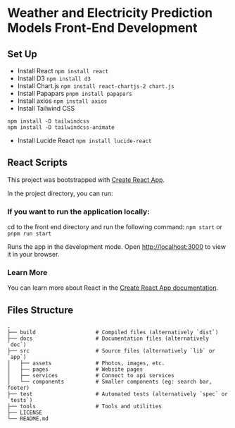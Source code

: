 # Weather and Electricity Prediction Models Front-End Development

## Set Up
- Install React
```npm install react```
- Install D3
```npm install d3```
- Install Chart.js
```npm install react-chartjs-2 chart.js```
- Install Papapars
```pnpm install papapars```
- Install axios
```npm install axios```
- Install Tailwind CSS
```
npm install -D tailwindcss
npm install -D tailwindcss-animate
```
- Install Lucide React
```npm install lucide-react```

## React Scripts

This project was bootstrapped with [Create React App](https://github.com/facebook/create-react-app).

In the project directory, you can run:

### If you want to run the application locally:
cd to the front end directory and run the following command:
```npm start```
or 
```pnpm run start```

Runs the app in the development mode.
Open [http://localhost:3000](http://localhost:3000) to view it in your browser.

### Learn More

You can learn more about React in the [Create React App documentation](https://facebook.github.io/create-react-app/docs/getting-started).

## Files Structure
```
.
├── build                   # Compiled files (alternatively `dist`)
├── docs                    # Documentation files (alternatively `doc`)
├── src                     # Source files (alternatively `lib` or `app`)
│   ├── assets              # Photos, images, etc.
│   ├── pages               # Website pages            
│   ├── services            # Connect to api services           
│   └── components          # Smaller components (eg: search bar, footer)          
├── test                    # Automated tests (alternatively `spec` or `tests`)
├── tools                   # Tools and utilities
├── LICENSE
└── README.md
```
